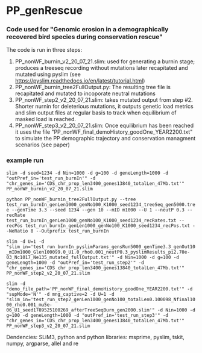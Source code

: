 # PP_genRescue
### Code used for "Genomic erosion in a demographically recovered bird species during conservation rescue"
The code is run in three steps:
1. PP_nonWF_burnin_v2_20_07_21.slim: used for generating a burnin stage; produces a treeseq recording without mutations later recapitated and mutated using pyslim (see https://pyslim.readthedocs.io/en/latest/tutorial.html)
2. PP_nonWF_burnin_tree2FullOutput.py: The resulting tree file is recapitated and mutated to incoporate neutral mutations
3. PP_nonWF_step2_v2_20_07_21.slim: takes mutated output from step #2. Shorter nurnin for deleterious mutations, it outputs genetic load metrics and slim output files at regular basis to track when equilibrium of masked load is reached. 
4. PP_nonWF_step3_v2_20_07_21.slim: Once equilibrium has been reached it uses the file "PP_nonWF_final_demoHistory_goodOne_YEAR2200.txt" to simulate the PP demographic trajectory and conservation managment scenarios (see paper)

### example run 
```slim -d seed=1234 -d Nin=1000 -d g=100 -d geneLength=1000 -d "outPref_in='test_run_burnIn'" -d "chr_genes_in='CDS_chr_prop_len3400_genes13840_totalLen_47Mb.txt'" PP_nonWF_burnin_v2_20_07_21.slim```

```python PP_nonWF_burnin_tree2FullOutput.py --tree test_run_burnIn_genLen1000_genNo100_K1000_seed1234_treeSeq_gen5000.tree --genTime 3.3 --seed 1234 --gen 10 --mID m1000 --U 1 --neutP 0.3 --recRate test_run_burnIn_genLen1000_genNo100_K1000_seed1234_recRates.txt --recPos test_run_burnIn_genLen1000_genNo100_K1000_seed1234_recPos.txt --NeRatio 8 --Outprefix test_run_burnIn```

```slim -d U=1 -d "slim_in='test_run_burnIn_pyslimParams_gensRun5000_genTime3.3_genOut10_mIDm1000_Glen100099.0_U1.0_rho0.001_neutP0.3_pyslimResults_pi2.70e-03_Nc1017_Ne135_mutated_fullOutput.txt'" -d Nin=1000 -d g=100 -d geneLength=1000 -d "outPref_in='test_run_step2'" -d "chr_genes_in='CDS_chr_prop_len3400_genes13840_totalLen_47Mb.txt'" PP_nonWF_step2_v2_20_07_21.slim```

```slim -d "demo_file_path='PP_nonWF_final_demoHistory_goodOne_YEAR2200.txt'" -d "supMode='N'" -d mng_captive=2 -d U=1 -d "slim_in='test_run_step2_genLen1000_genNo100_totalLen0.100098_Nfinal1000_rho0.001_mu5e-06_U1_seed1789525100269_afterTreeSeqBurn_gen2000.slim'" -d Nin=1000 -d g=100 -d geneLength=1000 -d "outPref_in='test_run_step3'" -d "chr_genes_in='CDS_chr_prop_len3400_genes13840_totalLen_47Mb.txt'" PP_nonWF_step3_v2_20_07_21.slim```

Dendencies:
SLiM3, python and python libraries: msprime, pyslim, tskit, numpy, argparse, allel and re
